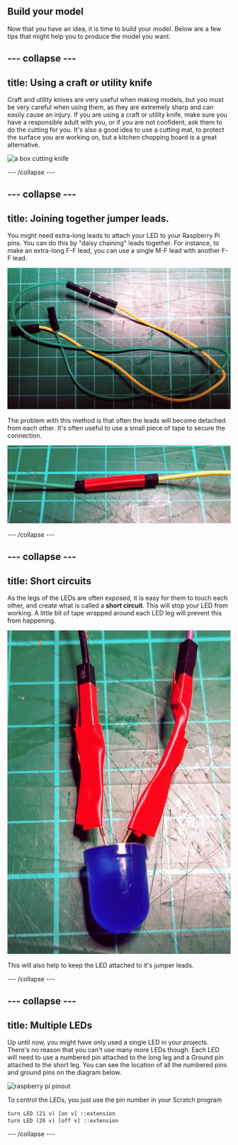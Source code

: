 ## Build your model

Now that you have an idea, it is time to build your model. Below are a few tips that might help you to produce the model you want.

--- collapse ---
---
title: Using a craft or utility knife
---

Craft and utility knives are very useful when making models, but you must be very careful when using them, as they are extremely sharp and can easily cause an injury. If you are using a craft or utility knife, make sure you have a responsible adult with you, or if you are not confident, ask them to do the cutting for you. It's also a good idea to use a cutting mat, to protect the surface you are working on, but a kitchen chopping board is a great alternative.

![a box cutting knife](https://upload.wikimedia.org/wikipedia/commons/c/cf/Box-cutter.jpg)

--- /collapse ---

--- collapse ---
---
title: Joining together jumper leads.
---

You might need extra-long leads to attach your LED to your Raspberry Pi pins. You can do this by "daisy chaining" leads together. For instance, to make an extra-long F-F lead, you can use a single M-F lead with another F-F lead.

![an m to f lead attached to an f to m lead](images/daisy-chain.jpg)

The problem with this method is that often the leads will become detached from each other. It's often useful to use a small piece of tape to secure the connection.

![an m to f lead taped to an f to m lead](images/tape-daisy-chain.jpg)

--- /collapse ---

--- collapse ---
---
title: Short circuits
---

As the legs of the LEDs are often exposed, it is easy for them to touch each other, and create what is called a **short circuit**. This will stop your LED from working. A little bit of tape wrapped around each LED leg will prevent this from happening.

![an led attached to jumper leads with tape insulating each led leg](images/insulated-led.jpg)

This will also help to keep the LED attached to it's jumper leads.

--- /collapse ---

--- collapse ---
---
title: Multiple LEDs
---

Up until now, you might have only used a single LED in your projects. There's no reason that you can't use many more LEDs though. Each LED will need to use a numbered pin attached to the long leg and a Ground pin attached to the short leg. You can see the location of all the numbered pins and ground pins on the diagram below.

![raspberry pi pinout](https://www.raspberrypi.org/documentation/usage/gpio/images/GPIO-Pinout-Diagram-2.png)

To control the LEDs, you just use the pin number in your Scratch program

```blocks3
turn LED (21 v) [on v] ::extension
turn LED (26 v) [off v] ::extension
```

--- /collapse ---